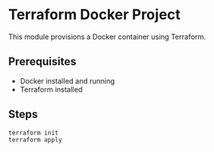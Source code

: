 # Terraform Docker Project

This module provisions a Docker container using Terraform.

## Prerequisites

- Docker installed and running
- Terraform installed

## Steps

```bash
terraform init
terraform apply
```
